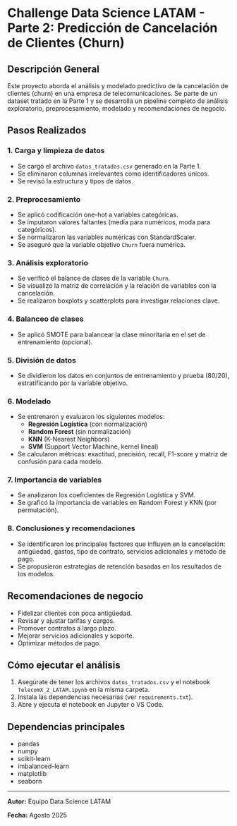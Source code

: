 # Challenge Data Science LATAM - Parte 2: Predicción de Cancelación de Clientes (Churn)

## Descripción General
Este proyecto aborda el análisis y modelado predictivo de la cancelación de clientes (churn) en una empresa de telecomunicaciones. Se parte de un dataset tratado en la Parte 1 y se desarrolla un pipeline completo de análisis exploratorio, preprocesamiento, modelado y recomendaciones de negocio.

## Pasos Realizados

### 1. Carga y limpieza de datos
- Se cargó el archivo `datos_tratados.csv` generado en la Parte 1.
- Se eliminaron columnas irrelevantes como identificadores únicos.
- Se revisó la estructura y tipos de datos.

### 2. Preprocesamiento
- Se aplicó codificación one-hot a variables categóricas.
- Se imputaron valores faltantes (media para numéricos, moda para categóricos).
- Se normalizaron las variables numéricas con StandardScaler.
- Se aseguró que la variable objetivo `Churn` fuera numérica.

### 3. Análisis exploratorio
- Se verificó el balance de clases de la variable `Churn`.
- Se visualizó la matriz de correlación y la relación de variables con la cancelación.
- Se realizaron boxplots y scatterplots para investigar relaciones clave.

### 4. Balanceo de clases
- Se aplicó SMOTE para balancear la clase minoritaria en el set de entrenamiento (opcional).

### 5. División de datos
- Se dividieron los datos en conjuntos de entrenamiento y prueba (80/20), estratificando por la variable objetivo.

### 6. Modelado
- Se entrenaron y evaluaron los siguientes modelos:
  - **Regresión Logística** (con normalización)
  - **Random Forest** (sin normalización)
  - **KNN** (K-Nearest Neighbors)
  - **SVM** (Support Vector Machine, kernel lineal)
- Se calcularon métricas: exactitud, precisión, recall, F1-score y matriz de confusión para cada modelo.

### 7. Importancia de variables
- Se analizaron los coeficientes de Regresión Logística y SVM.
- Se graficó la importancia de variables en Random Forest y KNN (por permutación).

### 8. Conclusiones y recomendaciones
- Se identificaron los principales factores que influyen en la cancelación: antigüedad, gastos, tipo de contrato, servicios adicionales y método de pago.
- Se propusieron estrategias de retención basadas en los resultados de los modelos.

## Recomendaciones de negocio
- Fidelizar clientes con poca antigüedad.
- Revisar y ajustar tarifas y cargos.
- Promover contratos a largo plazo.
- Mejorar servicios adicionales y soporte.
- Optimizar métodos de pago.

## Cómo ejecutar el análisis
1. Asegúrate de tener los archivos `datos_tratados.csv` y el notebook `TelecomX_2_LATAM.ipynb` en la misma carpeta.
2. Instala las dependencias necesarias (ver `requirements.txt`).
3. Abre y ejecuta el notebook en Jupyter o VS Code.

## Dependencias principales
- pandas
- numpy
- scikit-learn
- imbalanced-learn
- matplotlib
- seaborn

---

**Autor:** Equipo Data Science LATAM

**Fecha:** Agosto 2025
